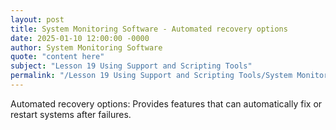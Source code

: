 ```yaml
---
layout: post
title: System Monitoring Software - Automated recovery options
date: 2025-01-10 12:00:00 -0000
author: System Monitoring Software
quote: "content here"
subject: "Lesson 19 Using Support and Scripting Tools"
permalink: "/Lesson 19 Using Support and Scripting Tools/System Monitoring Software/System Monitoring Software - Automated recovery options"
---
```


Automated recovery options: Provides features that can automatically fix or restart systems after failures.

